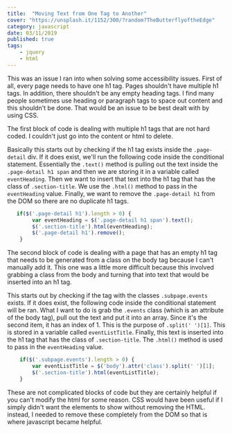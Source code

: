 ```yaml
---
title:  "Moving Text from One Tag to Another"
cover: "https://unsplash.it/1152/300/?random?TheButterflyoftheEdge"
category: javascript
date: 03/11/2019
published: true
tags:
    - jquery
    - html
---
```


This was an issue I ran into when solving some accessibility issues. First of all, every page needs to have one h1 tag. Pages shouldn't have multiple h1 tags. In addition, there shouldn't be any empty heading tags. I find many people sometimes use heading or paragraph tags to space out content and this shouldn't be done. That would be an issue to be best dealt with by using CSS.

The first block of code is dealing with multiple h1 tags that are not hard coded. I couldn't just go into the content or html to delete. 

Basically this starts out by checking if the h1 tag exists inside the `.page-detail` div. If it does exist, we'll run the following code inside the conditional statement. Essentially the `.text()` method is pulling out the text inside the `.page-detail h1 span` and then we are storing it in a variable called `eventHeading`. Then we want to insert that text into the h1 tag that has the class of `.section-title`. We use the `.html()` method to pass in the `eventHeading` value. Finally, we want to remove the `.page-detail h1` from the DOM so there are no duplicate h1 tags. 

```javascript
   if($('.page-detail h1').length > 0) {
        var eventHeading = $('.page-detail h1 span').text();
        $('.section-title').html(eventHeading);
        $('.page-detail h1').remove();
    }
```

The second block of code is dealing with a page that has an empty h1 tag that needs to be generated from a class on the body tag because I can't manually add it. This one was a little more difficult because this involved grabbing a class from the body and turning that into text that would be inserted into an h1 tag.

This starts out by checking if the tag with the classes `.subpage.events` exists. If it does exist, the following code inside the conditional statement will be ran. What I want to do is grab the `.events` class (which is an attribute of the body tag), pull out the text and put it into an array. Since it's the second item, it has an index of 1. This is the purpose of `.split(' ')[1]`. This is stored in a variable called `eventListTitle`. Finally, this text is inserted into the h1 tag that has the class of `.section-title`. The `.html()` method is used to pass in the `eventHeading` value.

```javascript
    if($('.subpage.events').length > 0) {
        var eventListTitle = $('body').attr('class').split(' ')[1];
        $('.section-title').html(eventListTitle);
    }
```

These are not complicated blocks of code but they are certainly helpful if you can't modify the html for some reason. CSS would have been useful if I simply didn't want the elements to show without removing the HTML. instead, I needed to remove these completely from the DOM so that is where javascript became helpful.